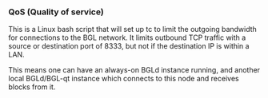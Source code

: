 ### QoS (Quality of service) ###

This is a Linux bash script that will set up tc to limit the outgoing bandwidth for connections to the BGL network. It limits outbound TCP traffic with a source or destination port of 8333, but not if the destination IP is within a LAN.

This means one can have an always-on BGLd instance running, and another local BGLd/BGL-qt instance which connects to this node and receives blocks from it.

